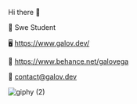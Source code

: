 Hi there 👋

👤 Swe Student

🖥️ https://www.galov.dev/ 

🎨 https://www.behance.net/galovega 

📩 contact@galov.dev      

![giphy (2)](https://user-images.githubusercontent.com/107520089/228377536-d8b7a4e6-8e74-4338-a2d5-55386170328e.gif)
